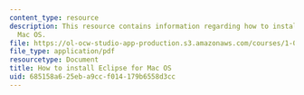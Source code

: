```yaml
---
content_type: resource
description: This resource contains information regarding how to install eclipse for
  Mac OS.
file: https://ol-ocw-studio-app-production.s3.amazonaws.com/courses/1-00-introduction-to-computers-and-engineering-problem-solving-spring-2012/685158a625eba9ccf014179b6558d3cc_MIT1_00S12_Ins_Eclpse_Mac.pdf
file_type: application/pdf
resourcetype: Document
title: How to install Eclipse for Mac OS
uid: 685158a6-25eb-a9cc-f014-179b6558d3cc
---
```

